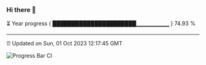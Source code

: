 ### Hi there 👋

⏳ Year progress { ██████████████████████▁▁▁▁▁▁▁▁ } 74.93 %

---

⏰ Updated on Sun, 01 Oct 2023 12:17:45 GMT

![Progress Bar CI](https://github.com/liununu/liununu/workflows/Progress%20Bar%20CI/badge.svg)
